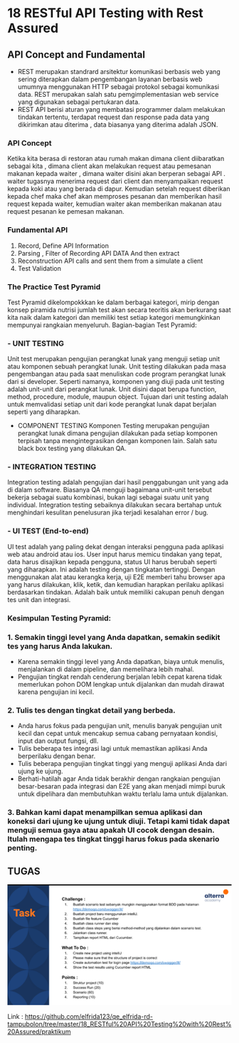 # 18 RESTful API Testing with Rest Assured
## API Concept and Fundamental
- REST merupakan standrard arsitektur komunikasi berbasis web yang sering diterapkan dalam pengembangan layanan berbasis web umumnya menggunakan HTTP sebagai protokol sebagai komunikasi data. REST merupakan salah satu pemgimplementasian web service yang digunakan sebagai pertukaran data.
- REST API berisi aturan yang membatasi programmer dalam melakukan tindakan tertentu, terdapat request dan response pada data yang dikirimkan atau diterima , data biasanya yang diterima adalah JSON.

### API Concept
Ketika kita berasa di restoran atau rumah makan dimana client diibaratkan sebagai kita , dimana client akan melakukan request atau pemesanan makanan kepada waiter , dimana waiter disini akan berperan sebagai API . waiter tugasnya menerima request dari client dan menyampaikan request kepada koki atau yang berada di dapur. Kemudian setelah request diberikan kepada chef maka chef akan memproses pesanan dan memberikan hasil request kepada waiter, kemudian waiter akan memberikan makanan atau request pesanan ke pemesan makanan.

### Fundamental API
1. Record, Define API Information 
2. Parsing , Filter of Recording API DATA And then extract
3. Reconstruction API calls and sent them from a simulate a client
4. Test Validation

### The Practice Test Pyramid
Test Pyramid dikelompokkkan ke dalam berbagai kategori, mirip dengan konsep piramida nutrisi jumlah test akan secara teoritis akan berkurang saat kita naik dalam kategori dan memiliki test setiap kategori memungkinkan mempunyai rangkaian menyeluruh.
Bagian-bagian Test Pyramid:
### - UNIT TESTING
Unit test merupakan pengujian perangkat lunak yang menguji setiap unit atau komponen sebuah perangkat lunak. Unit testing dilakukan pada masa pengembangan atau pada saat menuliskan code program perangkat lunak dari si developer. Seperti namanya, komponen yang diuji pada unit testing adalah unit-unit dari perangkat lunak. Unit disini dapat berupa function, method, procedure, module, maupun object. Tujuan dari unit testing adalah untuk memvalidasi setiap unit dari kode perangkat lunak dapat berjalan seperti yang diharapkan.

- COMPONENT TESTING
Komponen Testing merupakan pengujian perangkat lunak dimana pengujian dilakukan pada setiap komponen terpisah tanpa mengintegrasikan dengan komponen lain. Salah satu black box testing yang dilakukan QA.

### - INTEGRATION TESTING
Integration testing adalah pengujian dari hasil penggabungan unit yang ada di dalam software. Biasanya QA menguji bagaimana unit-unit tersebut bekerja sebagai suatu kombinasi, bukan lagi sebagai suatu unit yang individual. Integration testing sebaiknya dilakukan secara bertahap untuk menghindari kesulitan penelusuran jika terjadi kesalahan error / bug.

### - UI TEST (End-to-end)
UI test adalah yang paling dekat dengan interaksi pengguna pada aplikasi web atau android atau ios. User input harus memicu tindakan yang tepat, data harus disajikan kepada pengguna, status UI harus berubah seperti yang diharapkan. Ini adalah testing dengan tingkatan tertinggi. Dengan menggunakan alat atau kerangka kerja, uji E2E memberi tahu browser apa yang harus dilakukan, klik, ketik, dan kemudian harapkan perilaku aplikasi berdasarkan tindakan. Adalah baik untuk memiliki cakupan penuh dengan tes unit dan integrasi.

### Kesimpulan Testing Pyramid:
### 1. Semakin tinggi level yang Anda dapatkan, semakin sedikit tes yang harus Anda lakukan.
- Karena semakin tinggi level yang Anda dapatkan, biaya untuk menulis, menjalankan di dalam pipeline, dan memelihara lebih mahal.
- Pengujian tingkat rendah cenderung berjalan lebih cepat karena tidak memerlukan pohon DOM lengkap untuk dijalankan dan mudah dirawat karena pengujian ini kecil.
### 2. Tulis tes dengan tingkat detail yang berbeda.
- Anda harus fokus pada pengujian unit, menulis banyak pengujian unit kecil dan cepat untuk mencakup semua cabang pernyataan kondisi, input dan output fungsi, dll.
- Tulis beberapa tes integrasi lagi untuk memastikan aplikasi Anda berperilaku dengan benar.
- Tulis beberapa pengujian tingkat tinggi yang menguji aplikasi Anda dari ujung ke ujung.
- Berhati-hatilah agar Anda tidak berakhir dengan rangkaian pengujian besar-besaran pada integrasi dan E2E yang akan menjadi mimpi buruk untuk dipelihara dan membutuhkan waktu terlalu lama untuk dijalankan.
### 3. Bahkan kami dapat menampilkan semua aplikasi dan koneksi dari ujung ke ujung untuk diuji. Tetapi kami tidak dapat menguji semua gaya atau apakah UI cocok dengan desain. Itulah mengapa tes tingkat tinggi harus fokus pada skenario penting.

## TUGAS
![This is an image](https://github.com/elfrida123/qe_elfrida-rd-tampubolon/blob/master/18_RESTful%20API%20Testing%20with%20Rest%20Assured/screenshots/TUGAS.PNG)

Link : https://github.com/elfrida123/qe_elfrida-rd-tampubolon/tree/master/18_RESTful%20API%20Testing%20with%20Rest%20Assured/praktikum


